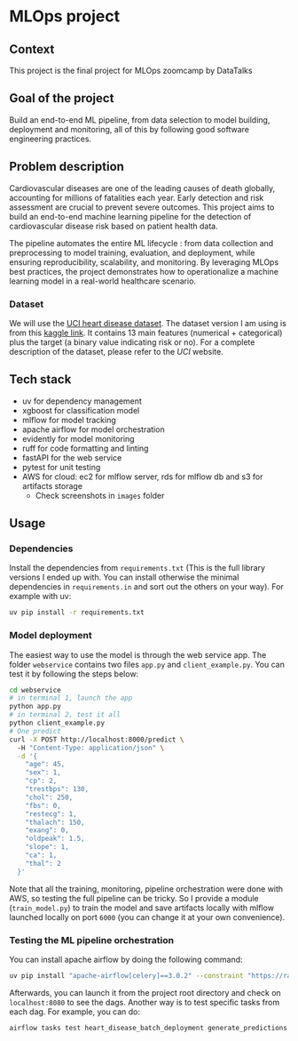 # MLOps project

## Context
This project is the final project for MLOps zoomcamp by DataTalks

## Goal of the project
Build an end-to-end ML pipeline, from data selection to model building, deployment and monitoring, all of this by following good software engineering practices.

## Problem description
Cardiovascular diseases are one of the leading causes of death globally, accounting for millions of fatalities each year. Early detection and risk assessment are crucial to prevent severe outcomes. This project aims to build an end-to-end machine learning pipeline for the detection of cardiovascular disease risk based on patient health data.

The pipeline automates the entire ML lifecycle : from data collection and preprocessing to model training, evaluation, and deployment, while ensuring reproducibility, scalability, and monitoring. By leveraging MLOps best practices, the project demonstrates how to operationalize a machine learning model in a real-world healthcare scenario.

### Dataset
We will use the [UCI heart disease dataset](https://archive.ics.uci.edu/dataset/45/heart+disease). The dataset version I am using is from this [kaggle link](https://www.kaggle.com/datasets/johnsmith88/heart-disease-dataset?resource=download&select=heart.csv). It contains 13 main features (numerical + categorical) plus the target (a binary value indicating risk or no). For a complete description of the dataset, please refer to the *UCI* website.

## Tech stack
* uv for dependency management
* xgboost for classification model
* mlflow for model tracking
* apache airflow for model orchestration
* evidently for model monitoring
* ruff for code formatting and linting
* fastAPI for the web service
* pytest for unit testing
* AWS for cloud: ec2 for mlflow server, rds for mlflow db and s3 for artifacts storage
  * Check screenshots in `images` folder

## Usage

### Dependencies
Install the dependencies from `requirements.txt` (This is the full library versions I ended up with. You can install otherwise the minimal dependencies in `requirements.in` and sort out the others on your way). For example with uv:

```bash
uv pip install -r requirements.txt
```

### Model deployment

The easiest way to use the model is through the web service app. The folder `webservice` contains two files `app.py` and `client_example.py`. You can test it by following the steps below:

```bash
cd webservice
# in terminal 1, launch the app
python app.py
# in terminal 2, test it all
python client_example.py
# One predict
curl -X POST http://localhost:8000/predict \             
  -H "Content-Type: application/json" \
  -d '{
    "age": 45,
    "sex": 1,
    "cp": 2,
    "trestbps": 130,
    "chol": 250,
    "fbs": 0,
    "restecg": 1,
    "thalach": 150,
    "exang": 0,
    "oldpeak": 1.5,
    "slope": 1,
    "ca": 1,
    "thal": 2
  }'
```

Note that all the training, monitoring, pipeline orchestration were done with AWS, so testing the full pipeline can be tricky. So I provide a module (`train_model.py`) to train the model and save artifacts locally with mlflow launched locally on port `6000` (you can change it at your own convenience).

### Testing the ML pipeline orchestration

You can install apache airflow by doing the following command:

```bash
uv pip install "apache-airflow[celery]==3.0.2" --constraint "https://raw.githubusercontent.com/apache/airflow/constraints-3.0.2/constraints-3.9.txt"
```
Afterwards, you can launch it from the project root directory and check on `localhost:8080` to see the dags. Another way is to test specific tasks from each dag. For example, you can do:

```bash
airflow tasks test heart_disease_batch_deployment generate_predictions 2025-07-10
```
